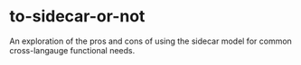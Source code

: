 # to-sidecar-or-not
An exploration of the pros and cons of using the sidecar model for common cross-langauge functional needs.
